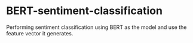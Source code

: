 # BERT-sentiment-classification
Performing sentiment classification using BERT as the model and use the feature vector it generates.
